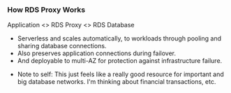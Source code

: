 ### How RDS Proxy Works

Application <> RDS Proxy <> RDS Database

- Serverless and scales automatically, to workloads through pooling and sharing database connections.
- Also preserves application connections during failover.
- And deployable to multi-AZ for protection against infrastructure failure.

* Note to self: This just feels like a really good resource for important and big database networks. I'm thinking about financial transactions, etc.

